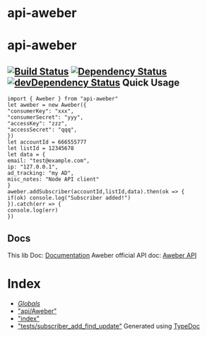 #  api-aweber
api-aweber
===========
[![Build Status](https://travis-ci.org/scippio/api-aweber.svg)](https://travis-ci.org/scippio/api-aweber)
[![Dependency Status](https://david-dm.org/scippio/api-aweber.svg)](https://david-dm.org/scippio/api-aweber)
[![devDependency Status](https://david-dm.org/scippio/api-aweber/dev-status.svg)](https://david-dm.org/scippio/api-aweber#info=devDependencies)
Quick Usage
-----
```!javascript
import { Aweber } from "api-aweber"
let aweber = new Aweber({
"consumerKey": "xxx",
"consumerSecret": "yyy",
"accessKey": "zzz",
"accessSecret": "qqq",
})
let accountId = 666555777
let listId = 12345678
let data = {
email: "test@example.com",
ip: "127.0.0.1",
ad_tracking: "my AD",
misc_notes: "Node API client"
}
aweber.addSubscriber(accountId,listId,data).then(ok => {
if(ok) console.log("Subscriber added!")
}).catch(err => {
console.log(err)
})
```
Docs
-----
This lib Doc: [Documentation](docs/index.md)
Aweber official API doc: [Aweber API](https://labs.aweber.com/getting_started/main)
# Index
* *[Globals](globals.md)*
* ["api/Aweber"](modules/_api_aweber_.md)
* ["index"](modules/_index_.md)
* ["tests/subscriber_add_find_update"](modules/_tests_subscriber_add_find_update_.md)
Generated using [TypeDoc](http://typedoc.io)